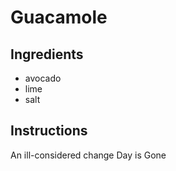 # Guacamole
## Ingredients
* avocado
* lime
* salt
## Instructions
An ill-considered change
Day is Gone